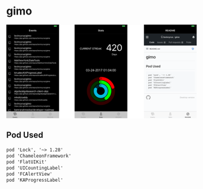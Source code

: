 # gimo

![sample](gimo.png)

## Pod Used
```
pod 'Lock', '~> 1.28'
pod 'ChameleonFramework'
pod 'FlatUIKit'
pod 'UICountingLabel'
pod 'FCAlertView'
pod 'KAProgressLabel'
```